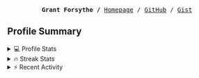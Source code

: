<p><pre align="center"><strong>Grant Forsythe /</strong> <a href="https://www.grantwforsythe.com/">Homepage</a> / <a href="https://github.com/grantwforsythe">GitHub</a> / <a href="https://gist.github.com/grantwforsythe">Gist</a></pre></p>
 
<h2 align="left">Profile Summary</h2>
<details>
    <summary>💻 Profile Stats</summary>
    <div align="center">
        <img alt="GitHub stats" src="https://github-readme-stats.vercel.app/api?username=grantwforsythe&count_private=true&show_icons=true&hide=stars&border_radius=7&include_all_commits=true&hide_rank=true&custom_title=Grant%27s%20GitHub%20Stats">
        <img alt="Top languages" src="https://github-readme-stats.vercel.app/api/top-langs/?username=grantwforsythe&hide=jupyter+notebook,vim+script&layout=compact&langs_count=6">
    </div>
    <p style="font-size: 11px;" align="center">
        <strong>Note:</strong> Top languages is only a metric of the languages my public code consists of and doesn't reflect experience or skill level.
    </p>
</details>

<details>
    <summary>🔥 Streak Stats</summary>
        <div align="center">
            <img alt="Streak stats" src="https://github-readme-streak-stats.herokuapp.com/?user=grantwforsythe">
        </div>
</details>

 <details>
    <summary>⚡ Recent Activity</summary>
    
  <!--START_SECTION:activity-->
1. 🎉 Merged PR [#10](https://github.com/grantwforsythe/monkey/pull/10) in [grantwforsythe/monkey](https://github.com/grantwforsythe/monkey)
2. 💪 Opened PR [#10](https://github.com/grantwforsythe/monkey/pull/10) in [grantwforsythe/monkey](https://github.com/grantwforsythe/monkey)
3. 💪 Opened PR [#29225](https://github.com/storybookjs/storybook/pull/29225) in [storybookjs/storybook](https://github.com/storybookjs/storybook)
4. 🎉 Merged PR [#9](https://github.com/grantwforsythe/monkey/pull/9) in [grantwforsythe/monkey](https://github.com/grantwforsythe/monkey)
5. 💪 Opened PR [#9](https://github.com/grantwforsythe/monkey/pull/9) in [grantwforsythe/monkey](https://github.com/grantwforsythe/monkey)
  <!--END_SECTION:activity-->
    
 </details>

